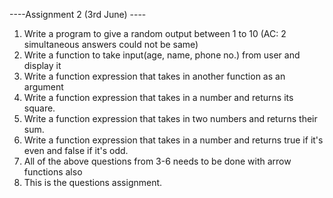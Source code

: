 ----Assignment 2 (3rd June) ---- 

1. Write a program to give a random output between 1 to 10 (AC: 2 simultaneous answers could not be same)
2. Write a function to take input(age, name, phone no.) from user and display it
3. Write a function expression that takes in another function as an argument
4. Write a function expression that takes in a number and returns its square.
5. Write a function expression that takes in two numbers and returns their sum.
6. Write a function expression that takes in a number and returns true if it's even and false if it's odd.
7. All of the above questions from 3-6 needs to be done with arrow functions also
8. This is the questions assignment.
